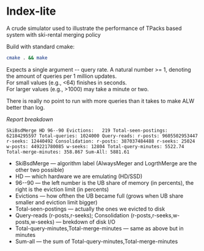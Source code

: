 # Index-lite
A crude simulator used to illustrate the performance of TPacks based system with ski-rental merging policy  

Build with standard cmake:
```bash
cmake . && make
```

Expects a single argument -- query rate. A natural number >= 1, denoting the amount of queries per 1 million updates.  
For small values (e.g., <64) finishes in seconds.  
For larger values (e.g., >1000) may take a minute or two.  

There is really no point to run with more queries than it takes to make ALW better than log. 

*Report breakdown*
```
SkiBsdMerge HD 96--90 Evictions:   219 Total-seen-postings: 62184295597 Total-queries: 1024000 Query-reads: r-posts: 9605502953447 r-seeks: 12440492 Consolidation: r-posts: 387037484488 r-seeks: 25024 w-posts: 449221780085 w-seeks: 12804 Total-query-minutes: 5522.74 Total-merge-minutes: 358.867 Sum-All: 5881.61
```
+ SkiBsdMerge &mdash; algorithm label (AlwaysMeger and LogrthMerge are the other two possible)  
+ HD  &mdash; which hardware we are emulating (HD/SSD)
+ 96--90  &mdash; the left number is the UB share of memory (in percents), the right is the eviction limit (in percents)
+ Evictions  &mdash; how ofthen the UB became full (grows when UB share smaller and eviction limit bigger)
+ Total-seen-postings   &mdash; actually the ones we evicted to disk
+ Query-reads (r-posts,r-seeks); Consolidation (r-posts,r-seeks,w-posts,w-seeks) &mdash; brekdown of disk I/O
+ Total-query-minutes,Total-merge-minutes &mdash; same as above but in minutes
+ Sum-all &mdash; the sum of Total-query-minutes,Total-merge-minutes
